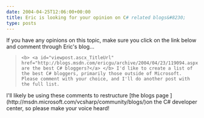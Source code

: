 ```yaml
---
date: 2004-04-25T12:06:00+00:00
title: Eric is looking for your opinion on C# related blogs&#8230;
type: posts
---
```

If you have any opinions on this topic, make sure you click on the link below and comment through Eric's blog...

<blockquote dir="ltr" style="MARGIN-RIGHT: 0px">

    <b> <a id="viewpost.ascx_TitleUrl" href="http://blogs.msdn.com/ericgu/archive/2004/04/23/119094.aspx">Who are the best C# bloggers?</a> </b> I'd like to create a list of the best C# bloggers, primarily those outside of Microsoft. Please comment with your choice, and I'll do another post with the full list.

</blockquote>

<p dir="ltr">
  I'll likely be using these comments to restructure [the blogs page ](http://msdn.microsoft.com/vcsharp/community/blogs/)on the C# developer center, so please make your voice heard!
